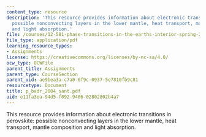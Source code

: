 ```yaml
---
content_type: resource
description: 'This resource provides information about electronic transitions in perovskite:
  possible nonconvecting layers in the lower mantle, heat transport, mantle composition
  and light absorption.'
file: /courses/12-581-phase-transitions-in-the-earths-interior-spring-2005/e11fa3ea94d5f092940602802802b4a7_p_badr_2004_sant.pdf
file_type: application/pdf
learning_resource_types:
- Assignments
license: https://creativecommons.org/licenses/by-nc-sa/4.0/
ocw_type: OCWFile
parent_title: Assignments
parent_type: CourseSection
parent_uid: ae9bea3a-c7a0-6f9c-0937-5e7810fb9c81
resourcetype: Document
title: p_badr_2004_sant.pdf
uid: e11fa3ea-94d5-f092-9406-02802802b4a7
---
```

This resource provides information about electronic transitions in perovskite: possible nonconvecting layers in the lower mantle, heat transport, mantle composition and light absorption.
